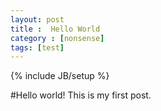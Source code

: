 ```yaml
---
layout: post
title :  Hello World
category : [nonsense]
tags: [test]
---
```

{% include JB/setup %}

#Hello world!
This is my first post.